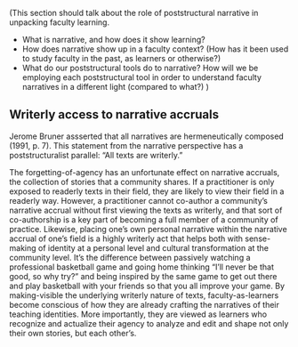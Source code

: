 (This section should talk about the role of poststructural narrative in unpacking faculty learning.

* What is narrative, and how does it show learning?
* How does narrative show up in a faculty context? (How has it been used to study faculty in the past, as learners or otherwise?)
* What do our poststructural tools do to narrative? How will we be employing each poststructural tool in order to understand faculty narratives in a different light (compared to what?)
)

Writerly access to narrative accruals
------------------------------------------

Jerome Bruner assserted that all narratives are hermeneutically composed (1991, p. 7). This statement from the narrative perspective has a poststructuralist parallel: “All texts are writerly.” 

The forgetting-of-agency has an unfortunate effect on narrative accruals, the collection of stories that a community shares. If a practitioner is only exposed to readerly texts in their field, they are likely to view their field in a readerly way. However, a practitioner cannot co-author a community’s narrative accrual without first viewing the texts as writerly, and that sort of co-authorship is a key part of becoming a full member of a community of practice. Likewise, placing one’s own personal narrative within the narrative accrual of one’s field is a highly writerly act that helps both with sense-making of identity at a personal level and cultural transformation at the community level. It’s the difference between passively watching a professional basketball game and going home thinking “I’ll never be that good, so why try?” and being inspired by the same game to get out there and play basketball with your friends so that you all improve your game. By making-visible the underlying writerly nature of texts, faculty-as-learners become conscious of how they are already crafting the narratives of their teaching identities. More importantly, they are viewed as learners who recognize and actualize their agency to analyze and edit and shape not only their own stories, but each other’s.

